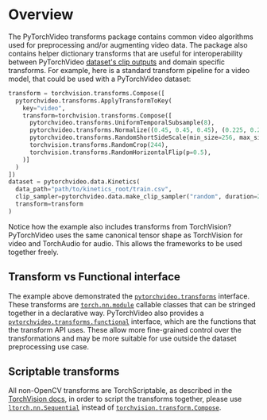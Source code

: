 # Overview

The PyTorchVideo transforms package contains common video algorithms used for preprocessing and/or augmenting video data. The package also contains helper dictionary transforms that are useful for interoperability between PyTorchVideo [dataset's clip outputs](https://pytorchvideo.readthedocs.io/en/latest/data.html) and domain specific transforms. For example, here is a standard transform pipeline for a video model, that could be used with a PyTorchVideo dataset:

```python
transform = torchvision.transforms.Compose([
  pytorchvideo.transforms.ApplyTransformToKey(
    key="video",
    transform=torchvision.transforms.Compose([
      pytorchvideo.transforms.UniformTemporalSubsample(8),
      pytorchvideo.transforms.Normalize((0.45, 0.45, 0.45), (0.225, 0.225, 0.225)),
      pytorchvideo.transforms.RandomShortSideScale(min_size=256, max_size=320),
      torchvision.transforms.RandomCrop(244),
      torchvision.transforms.RandomHorizontalFlip(p=0.5),
    )]
  )
])
dataset = pytorchvideo.data.Kinetics(
  data_path="path/to/kinetics_root/train.csv",
  clip_sampler=pytorchvideo.data.make_clip_sampler("random", duration=2),
  transform=transform
)
```

Notice how the example also includes transforms from TorchVision? PyTorchVideo uses the same canonical tensor shape as TorchVision for video and TorchAudio for audio. This allows the frameworks to be used together freely.

## Transform vs Functional interface

The example above demonstrated the [```pytorchvideo.transforms```](https://pytorchvideo.readthedocs.io/en/latest/api/transforms/transforms.html) interface. These transforms are [```torch.nn.module```](https://pytorch.org/docs/stable/generated/torch.nn.Module.html) callable classes that can be stringed together in a declarative way. PyTorchVideo also provides a [```pytorchvideo.transforms.functional```](https://pytorchvideo.readthedocs.io/en/latest/api/transforms/transforms.html#pytorchvideo-transforms-functional) interface, which are the functions that the transform API uses. These allow more fine-grained control over the transformations and may be more suitable for use outside the dataset preprocessing use case.

## Scriptable transforms

All non-OpenCV transforms are TorchScriptable, as described in the [TorchVision docs](https://pytorch.org/vision/stable/transforms.html#scriptable-transforms), in order to script the transforms together, please use [```ltorch.nn.Sequential```](https://pytorch.org/docs/stable/generated/torch.nn.Sequential.html) instead of [```torchvision.transform.Compose```](https://pytorch.org/vision/stable/transforms.html#torchvision.transforms.Compose).
